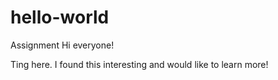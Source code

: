 # hello-world
Assignment
Hi everyone!

Ting here. I found this interesting and would like to learn more!
